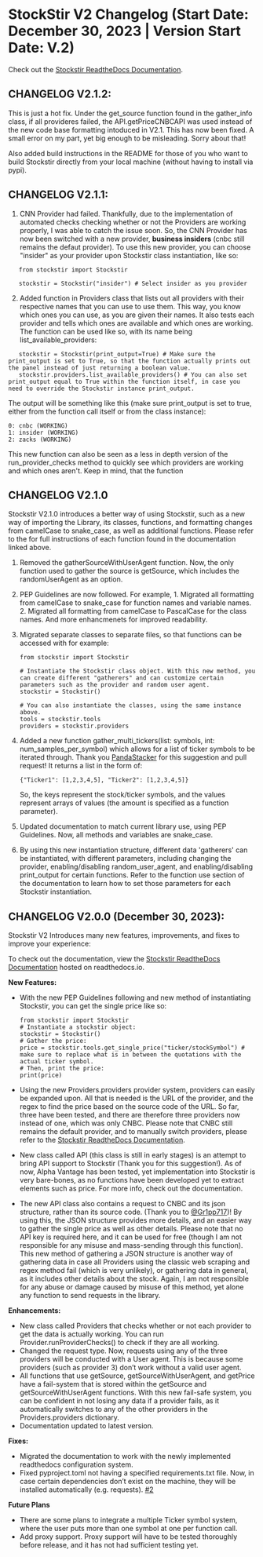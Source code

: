 # StockStir V2 Changelog (Start Date: December 30, 2023 | Version Start Date: V.2)

Check out the [Stockstir ReadtheDocs Documentation](https://stockstir.readthedocs.io/en/latest/index.html).

## CHANGELOG V2.1.2:
This is just a hot fix. Under the get_source function found in the gather_info class, if all provideres failed, the API.getPriceCNBCAPI was used instead of the new code base formatting intoduced in V2.1. This has now been fixed. A small error on my part, yet big enough to be misleading. Sorry about that!

Also added build instructions in the README for those of you who want to build Stockstir directly from your local machine (without having to install via pypi).

## CHANGELOG V2.1.1:

1. CNN Provider had failed. Thankfully, due to the implementation of automated checks checking whether or not the Providers are working properly, I was able to catch the issue soon. So, the CNN Provider has now been switched with a new provider, **business insiders** (cnbc still remains the defaut provider). To use this new provider, you can choose "insider" as your provider upon Stockstir class instantiation, like so:

```
   from stockstir import Stockstir

   stockstir = Stockstir("insider") # Select insider as you provider
```
2. Added function in Providers class that lists out all providers with their respective names that you can use to use them. This way, you know which ones you can use, as you are given their names. It also tests each provider and tells which ones are available and which ones are working. The function can be used like so, with its name being list_available_providers:

```
   stockstir = Stockstir(print_output=True) # Make sure the print_output is set to True, so that the function actually prints out the panel instead of just returning a boolean value.
   stockstir.providers.list_available_providers() # You can also set print_output equal to True within the function itself, in case you need to override the Stockstir instance print_output.
```
The output will be something like this (make sure print_output is set to true, either from the function call itself or from the class instance):

```
0: cnbc (WORKING)
1: insider (WORKING)
2: zacks (WORKING)
```
This new function can also be seen as a less in depth version of the run_provider_checks method to quickly see which providers are working and which ones aren't. Keep in mind, that the function
## CHANGELOG V2.1.0

Stockstir V2.1.0 introduces a better way of using Stockstir, such as a new way of importing the Library, its classes, functions, and formatting changes from camelCase to snake_case, as well as additional functions. Please refer to the  for full instructions of each function found in the documentation linked above.

1. Removed the gatherSourceWithUserAgent function. Now, the only function used to gather the source is getSource, which includes the randomUserAgent as an option.
2. PEP Guidelines are now followed. For example, 1. Migrated all formatting from camelCase to snake_case for function names and variable names. 2. Migrated all formatting from camelCase to PascalCase for the class names. And more enhancmenets for improved readability.
3. Migrated separate classes to separate files, so that functions can be accessed with for example:
   ```
   from stockstir import Stockstir

   # Instantiate the Stockstir class object. With this new method, you can create different "gatherers" and can customize certain parameters such as the provider and random user agent.
   stockstir = Stockstir()

   # You can also instantiate the classes, using the same instance above.
   tools = stockstir.tools
   providers = stockstir.providers
   ```
4. Added a new function gather_multi_tickers(list: symbols, int: num_samples_per_symbol) which allows for a list of ticker symbols to be iterated through. Thank you [PandaStacker](https://github.com/PandaStacker) for this suggestion and pull request! It returns a list in the form of:
   ```
   {"Ticker1": [1,2,3,4,5], "Ticker2": [1,2,3,4,5]}

   ```

   So, the keys represent the stock/ticker symbols, and the values represent arrays of values (the amount is specified as a function parameter).
5. Updated documentation to match current library use, using PEP Guidelines. Now, all methods and variables are snake_case. 
6. By using this new instantiation structure, different data 'gatherers' can be instantiated, with different parameters, including changing the provider, enabling/disabling random_user_agent, and enabling/disabling print_output for certain functions. Refer to the function use section of the documentation to learn how to set those parameters for each Stockstir instantiation.


## CHANGELOG V2.0.0 (December 30, 2023):

Stockstir V2 Introduces many new features, improvements, and fixes to improve your experience:

To check out the documentation, view the [Stockstir ReadtheDocs Documentation](https://stockstir.readthedocs.io/en/latest/index.html) hosted on readthedocs.io.

**New Features:**
- With the new PEP Guidelines following and new method of instantiating Stockstir, you can get the single price like so:

	```
   from stockstir import Stockstir
   # Instantiate a stockstir object:
   stockstir = Stockstir()
   # Gather the price:
   price = stockstir.tools.get_single_price("ticker/stockSymbol") # make sure to replace what is in between the quotations with the actual ticker symbol.
   # Then, print the price:
   print(price)
	```

- Using the new Providers.providers provider system, providers can easily be expanded upon. All that is needed is the URL of the provider, and the regex to find the price based on the source code of the URL. So far, three have been tested, and there are therefore three providers now instead of one, which was only CNBC. Please note that CNBC still remains the default provider, and to manually switch providers, please refer to the [Stockstir ReadtheDocs Documentation](https://stockstir.readthedocs.io/en/latest/index.html).
- New class called API (this class is still in early stages) is an attempt to bring API support to Stockstir (Thank you for this suggestion!). As of now, Alpha Vantage has been tested, yet implementation into Stockstir is very bare-bones, as no functions have been developed yet to extract elements such as price. For more info, check out the documentation.
- The new API class also contains a request to CNBC and its json structure, rather than its source code. (Thank you to [@Gr1pp717](https://www.reddit.com/user/Gr1pp717/))! By using this, the JSON structure provides more details, and an easier way to gather the single price as well as other details. Please note that no API key is required here, and it can be used for free (though I am not responsible for any misuse and mass-sending through this function). This new method of gathering a JSON structure is another way of gathering data in case all Providers using the classic web scraping and regex method fail (which is very unlikely), or gathering data in general, as it includes other details about the stock. Again, I am not responsible for any abuse or damage caused by misuse of this method, yet alone any function to send requests in the library.

**Enhancements:**
- New class called Providers that checks whether or not each provider to get the data is actually working. You can run Provider.runProviderChecks() to check if they are all working.
- Changed the request type. Now, requests using any of the three providers will be conducted with a User agent. This is because some providers (such as provider 3) don’t work without a valid user agent.
- All functions that use getSource, getSourceWithUserAgent, and getPrice have a fail-system that is stored within the getSource and getSourceWithUserAgent functions. With this new fail-safe system, you can be confident in not losing any data if a provider fails, as it automatically switches to any of the other providers in the Providers.providers dictionary.
- Documentation updated to latest version.

**Fixes:**
- Migrated the documentation to work with the newly implemented readthedocs configuration system.
- Fixed pyproject.toml not having a specified requirements.txt file. Now, in case certain dependencies don’t exist on the machine, they will be installed automatically (e.g. requests). [#2](https://github.com/PatzEdi/Stockstir/issues/2)

**Future Plans**
- There are some plans to integrate a multiple Ticker symbol system, where the user puts more than one symbol at one per function call.
- Add proxy support. Proxy support will have to be tested thoroughly before release, and it has not had sufficient testing yet.
